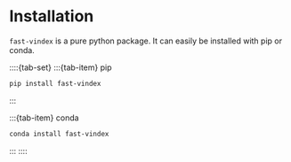 # Installation

`fast-vindex` is a pure python package. It can easily be installed with pip or conda.

::::{tab-set}
:::{tab-item} pip
```bash
pip install fast-vindex
```
:::

:::{tab-item} conda
```bash
conda install fast-vindex
```
:::
::::
